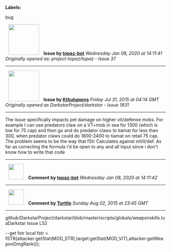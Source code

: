 **Labels:**

bug



<a href="https://github.com/topaz-bot"><img src="https://avatars3.githubusercontent.com/u/59651103?v=4" width="96" height="96" hspace="10"></img></a> **Issue by [topaz-bot](https://github.com/topaz-bot)**
_Wednesday Jan 08, 2020 at 14:11:41_
_Originally opened as: project-topaz/topaz - Issue 37_

----

<a href="https://github.com/Kthulupwns"><img src="https://avatars1.githubusercontent.com/u/11568537?v=4"  width="96" height="96" hspace="10"></img></a> **Issue by [Kthulupwns](https://github.com/Kthulupwns)**
_Friday Jul 31, 2015 at 04:14 GMT_
_Originally opened as DarkstarProject/darkstar - Issue 1831_

----

The issue specifically impacts pet damage on higher vit/defense mobs. For example I can use predators claw on a VT+mob in sea for 1300 (which is low for 75 cap) and then go and do predator claws to tiamat for less then 300, when predator claws could do 1800-2400 to tiamat on retail 75 cap. The problem seems to be the way that fStr Calculates against mVit/def. As far as correcting the formula i'd be open to any and all input since i don't know how to write that code




----
<a href="https://github.com/topaz-bot"><img src="https://avatars3.githubusercontent.com/u/59651103?v=4" width="48" height="48" hspace="10"></img></a> **Comment by [topaz-bot](https://github.com/topaz-bot)**
_Wednesday Jan 08, 2020 at 14:11:42_

----

<a href="https://github.com/Turttle"><img src="https://avatars0.githubusercontent.com/u/10113722?v=4"  width="48" height="48" hspace="10"></img></a> **Comment by [Turttle](https://github.com/Turttle)**
_Sunday Aug 02, 2015 at 23:45 GMT_

----

github/DarkstarProject/darkstar/blob/master/scripts/globals/weaponskills.luaDarkstar Issue L52

--get fstr
    local fstr = fSTR(attacker:getStat(MOD_STR),target:getStat(MOD_VIT),attacker:getWeaponDmgRank());



